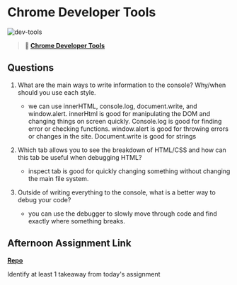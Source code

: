 # Chrome Developer Tools

![dev-tools](https://bcw.blob.core.windows.net/public/img/lesson-images/4571780153354770)

> **📖 [Chrome Developer Tools](https://codeworksacademy.com/fs-student-guide/resources/wk2/03-Chrome-Dev-Tools)**

## Questions

1. What are the main ways to write information to the console? Why/when should you use each style.
    - we can use innerHTML, console.log, document.write, and window.alert. innerHtml is good for manipulating the DOM and changing things on screen quickly. Console.log is good for finding error or checking functions. window.alert is good for throwing errors or changes in the site. Document.write is good for strings

2. Which tab allows you to see the breakdown of HTML/CSS and how can this tab be useful when debugging HTML?
    - inspect tab is good for quickly changing something without changing the main file system. 
3. Outside of writing everything to the console, what is a better way to debug your code?
    - you can use the debugger to slowly move through code and find exactly where something breaks. 

## Afternoon Assignment Link

**[Repo](https://github.com/ThomF/codeworkswinter/tree/master/week2/icecream)**

Identify at least 1 takeaway from today's assignment
